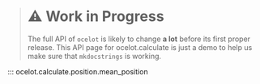 ># :warning: Work in Progress
> The full API of `ocelot` is likely to change **a lot** before its first proper release. 
> This API page for ocelot.calculate is just a demo to help us make sure that `mkdocstrings` is working.

::: ocelot.calculate.position.mean_position

